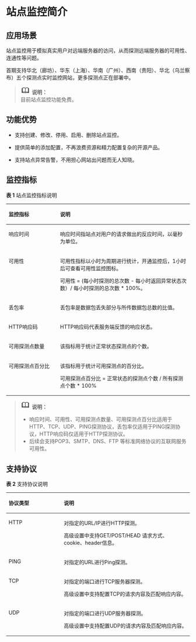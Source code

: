# 站点监控简介<a name="ZH-CN_TOPIC_0090332134"></a>

## 应用场景<a name="section86441647572"></a>

站点监控用于模拟真实用户对远端服务器的访问，从而探测远端服务器的可用性、连通性等问题。

首期支持华北（廊坊）、华东（上海）、华南（广州）、西南（贵阳）、华北（乌兰察布）五个探测点实时监控网站，更多探测点正在部署中。

>![](public_sys-resources/icon-note.gif) **说明：**   
>目前站点监控功能免费。  

## 功能优势<a name="section3345194414413"></a>

-   支持创建、修改、停用、启用、删除站点监控。

-   提供简单的添加配置，不再浪费资源和精力配置复杂的开源产品。
-   支持站点异常告警，不用担心网站出问题而无人知晓。

## 监控指标<a name="section47112014209"></a>

**表 1**  站点监控指标说明

<a name="table13213194645320"></a>
<table><thead align="left"><tr id="row182142462534"><th class="cellrowborder" valign="top" width="28.000000000000004%" id="mcps1.2.3.1.1"><p id="p11214114618539"><a name="p11214114618539"></a><a name="p11214114618539"></a>监控指标</p>
</th>
<th class="cellrowborder" valign="top" width="72%" id="mcps1.2.3.1.2"><p id="p92141846155318"><a name="p92141846155318"></a><a name="p92141846155318"></a>说明</p>
</th>
</tr>
</thead>
<tbody><tr id="row7214124617537"><td class="cellrowborder" valign="top" width="28.000000000000004%" headers="mcps1.2.3.1.1 "><p id="p18214174635317"><a name="p18214174635317"></a><a name="p18214174635317"></a>响应时间</p>
</td>
<td class="cellrowborder" valign="top" width="72%" headers="mcps1.2.3.1.2 "><p id="p621494615318"><a name="p621494615318"></a><a name="p621494615318"></a>响应时间指站点对用户的请求做出的反应时间，以毫秒为单位。</p>
</td>
</tr>
<tr id="row17214246145312"><td class="cellrowborder" valign="top" width="28.000000000000004%" headers="mcps1.2.3.1.1 "><p id="p1921484685313"><a name="p1921484685313"></a><a name="p1921484685313"></a>可用性</p>
</td>
<td class="cellrowborder" valign="top" width="72%" headers="mcps1.2.3.1.2 "><p id="p921415463534"><a name="p921415463534"></a><a name="p921415463534"></a>可用性指标以小时为周期进行统计，开通监控后，1小时后可查看可用性监控图标。</p>
<p id="p179740401540"><a name="p179740401540"></a><a name="p179740401540"></a>可用性 = (每小时探测的总次数 - 每小时返回异常状态次数）/ 每小时探测的总次数 * 100%。</p>
</td>
</tr>
<tr id="row102141746145311"><td class="cellrowborder" valign="top" width="28.000000000000004%" headers="mcps1.2.3.1.1 "><p id="p13214154614532"><a name="p13214154614532"></a><a name="p13214154614532"></a>丢包率</p>
</td>
<td class="cellrowborder" valign="top" width="72%" headers="mcps1.2.3.1.2 "><p id="p192141146155316"><a name="p192141146155316"></a><a name="p192141146155316"></a>丢包率是数据包丢失部分与所传数据包总数的比值。</p>
</td>
</tr>
<tr id="row1221484619533"><td class="cellrowborder" valign="top" width="28.000000000000004%" headers="mcps1.2.3.1.1 "><p id="p1214154617532"><a name="p1214154617532"></a><a name="p1214154617532"></a>HTTP响应码</p>
</td>
<td class="cellrowborder" valign="top" width="72%" headers="mcps1.2.3.1.2 "><p id="p142141461534"><a name="p142141461534"></a><a name="p142141461534"></a>HTTP响应码代表服务端反馈的响应状态。</p>
</td>
</tr>
<tr id="row41101041114"><td class="cellrowborder" valign="top" width="28.000000000000004%" headers="mcps1.2.3.1.1 "><p id="p711024613"><a name="p711024613"></a><a name="p711024613"></a>可用探测点数量</p>
</td>
<td class="cellrowborder" valign="top" width="72%" headers="mcps1.2.3.1.2 "><p id="p181101241115"><a name="p181101241115"></a><a name="p181101241115"></a>该指标用于统计正常状态探测点的个数。</p>
</td>
</tr>
<tr id="row1176520301816"><td class="cellrowborder" valign="top" width="28.000000000000004%" headers="mcps1.2.3.1.1 "><p id="p9765133013112"><a name="p9765133013112"></a><a name="p9765133013112"></a>可用探测点百分比</p>
</td>
<td class="cellrowborder" valign="top" width="72%" headers="mcps1.2.3.1.2 "><p id="p53626521414"><a name="p53626521414"></a><a name="p53626521414"></a>该指标用于统计可用探测点的百分比。</p>
<p id="p207659307110"><a name="p207659307110"></a><a name="p207659307110"></a>可用探测点百分比 = 正常状态的探测点个数 / 所有探测点个数 * 100%</p>
</td>
</tr>
</tbody>
</table>

>![](public_sys-resources/icon-note.gif) **说明：**   
>-   响应时间、可用性、可用探测点数量、可用探测点百分比适用于HTTP、TCP、UDP、PING探测协议，丢包率仅适用于PING探测协议，HTTP响应码仅适用于HTTP探测协议。  
>-   后续会支持POP3、SMTP、DNS、FTP 等标准网络协议的互联网服务可用性。  

## 支持协议<a name="section2111132512314"></a>

**表 2**  支持协议说明

<a name="table51237155249"></a>
<table><thead align="left"><tr id="row13124415142415"><th class="cellrowborder" valign="top" width="30%" id="mcps1.2.3.1.1"><p id="p141244157244"><a name="p141244157244"></a><a name="p141244157244"></a>协议类型</p>
</th>
<th class="cellrowborder" valign="top" width="70%" id="mcps1.2.3.1.2"><p id="p21241815122411"><a name="p21241815122411"></a><a name="p21241815122411"></a>说明</p>
</th>
</tr>
</thead>
<tbody><tr id="row1812412156242"><td class="cellrowborder" valign="top" width="30%" headers="mcps1.2.3.1.1 "><p id="p16945181052517"><a name="p16945181052517"></a><a name="p16945181052517"></a>HTTP</p>
</td>
<td class="cellrowborder" valign="top" width="70%" headers="mcps1.2.3.1.2 "><p id="p1822674911473"><a name="p1822674911473"></a><a name="p1822674911473"></a>对指定的URL/IP进行HTTP探测。</p>
<p id="p1894541092511"><a name="p1894541092511"></a><a name="p1894541092511"></a>高级设置中支持GET/POST/HEAD 请求方式、cookie、header信息。</p>
</td>
</tr>
<tr id="row111241150245"><td class="cellrowborder" valign="top" width="30%" headers="mcps1.2.3.1.1 "><p id="p812451562416"><a name="p812451562416"></a><a name="p812451562416"></a>PING</p>
</td>
<td class="cellrowborder" valign="top" width="70%" headers="mcps1.2.3.1.2 "><p id="p2250101112618"><a name="p2250101112618"></a><a name="p2250101112618"></a>对指定的URL进行Ping探测。</p>
</td>
</tr>
<tr id="row712481562415"><td class="cellrowborder" valign="top" width="30%" headers="mcps1.2.3.1.1 "><p id="p111241515182413"><a name="p111241515182413"></a><a name="p111241515182413"></a>TCP</p>
</td>
<td class="cellrowborder" valign="top" width="70%" headers="mcps1.2.3.1.2 "><p id="p15670155354712"><a name="p15670155354712"></a><a name="p15670155354712"></a>对指定的端口进行TCP服务器探测。</p>
<p id="p1494621012520"><a name="p1494621012520"></a><a name="p1494621012520"></a>高级设置中支持配置TCP的请求内容及匹配响应内容。</p>
</td>
</tr>
<tr id="row812431517249"><td class="cellrowborder" valign="top" width="30%" headers="mcps1.2.3.1.1 "><p id="p594618100255"><a name="p594618100255"></a><a name="p594618100255"></a>UDP</p>
</td>
<td class="cellrowborder" valign="top" width="70%" headers="mcps1.2.3.1.2 "><p id="p1665719565476"><a name="p1665719565476"></a><a name="p1665719565476"></a>对指定的端口进行UDP服务器探测。</p>
<p id="p12946111032511"><a name="p12946111032511"></a><a name="p12946111032511"></a>高级设置中支持配置UDP的请求内容及匹配响应内容。</p>
</td>
</tr>
</tbody>
</table>

